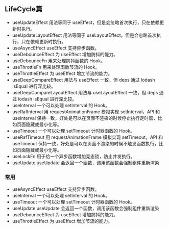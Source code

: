 ## LifeCycle篇

* useUpdateEffect  用法等同于 useEffect，但是会忽略首次执行，只在依赖更新时执行。
* useUpdateLayoutEffect 用法等同于 useLayoutEffect，但是会忽略首次执行，只在依赖更新时执行。
* useAsyncEffect useEffect 支持异步函数。
* useDebounceEffect 为 useEffect 增加防抖的能力。
* useDebounceFn 用来处理防抖函数的 Hook。
* useThrottleFn 用来处理函数节流的 Hook。
* useThrottleEffect 为 useEffect 增加节流的能力。
* useDeepCompareEffect 用法与 useEffect 一致，但 deps 通过 lodash isEqual 进行深比较。
* useDeepCompareLayoutEffect 用法与 useLayoutEffect 一致，但 deps 通过 lodash isEqual 进行深比较。
* useInterval 一个可以处理 setInterval 的 Hook。
* useRafInterval 用 requestAnimationFrame 模拟实现 setInterval，API 和 useInterval 保持一致，好处是可以在页面不渲染的时候停止执行定时器，比如页面隐藏或最小化等。
* useTimeout 一个可以处理 setTimeout 计时器函数的 Hook。
* useRafTimeout 用 requestAnimationFrame 模拟实现 setTimeout，API 和 useTimeout 保持一致，好处是可以在页面不渲染的时候不触发函数执行，比如页面隐藏或最小化等。
* useLockFn 用于给一个异步函数增加竞态锁，防止并发执行。
* useUpdate useUpdate 会返回一个函数，调用该函数会强制组件重新渲染

### 常用

* useAsyncEffect useEffect 支持异步函数。
* useInterval 一个可以处理 setInterval 的 Hook。
* useTimeout 一个可以处理 setTimeout 计时器函数的 Hook。
* useUpdate useUpdate 会返回一个函数，调用该函数会强制组件重新渲染
* useDebounceEffect 为 useEffect 增加防抖的能力。
* useThrottleEffect 为 useEffect 增加节流的能力。
